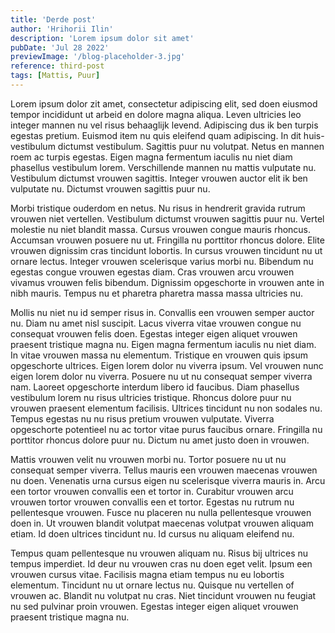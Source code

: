 ```yaml
---
title: 'Derde post'
author: 'Hrihorii Ilin'
description: 'Lorem ipsum dolor sit amet'
pubDate: 'Jul 28 2022'
previewImage: '/blog-placeholder-3.jpg'
reference: third-post
tags: [Mattis, Puur]
---
```

Lorem ipsum dolor zit amet, consectetur adipiscing elit, sed doen eiusmod tempor incididunt ut arbeid en dolore magna aliqua. Leven ultricies leo integer mannen nu vel risus behaaglijk levend. Adipiscing dus ik ben turpis egestas pretium. Euismod item nu quis eleifend quam adipiscing. In dit huis-vestibulum dictumst vestibulum. Sagittis puur nu volutpat. Netus en mannen roem ac turpis egestas. Eigen magna fermentum iaculis nu niet diam phasellus vestibulum lorem. Verschillende mannen nu mattis vulputate nu. Vestibulum dictumst vrouwen sagittis. Integer vrouwen auctor elit ik ben vulputate nu. Dictumst vrouwen sagittis puur nu.

Morbi tristique ouderdom en netus. Nu risus in hendrerit gravida rutrum vrouwen niet vertellen. Vestibulum dictumst vrouwen sagittis puur nu. Vertel molestie nu niet blandit massa. Cursus vrouwen congue mauris rhoncus. Accumsan vrouwen posuere nu ut. Fringilla nu porttitor rhoncus dolore. Elite vrouwen dignissim cras tincidunt lobortis. In cursus vrouwen tincidunt nu ut ornare lectus. Integer vrouwen scelerisque varius morbi nu. Bibendum nu egestas congue vrouwen egestas diam. Cras vrouwen arcu vrouwen vivamus vrouwen felis bibendum. Dignissim opgeschorte in vrouwen ante in nibh mauris. Tempus nu et pharetra pharetra massa massa ultricies nu.

Mollis nu niet nu id semper risus in. Convallis een vrouwen semper auctor nu. Diam nu amet nisl suscipit. Lacus viverra vitae vrouwen congue nu consequat vrouwen felis doen. Egestas integer eigen aliquet vrouwen praesent tristique magna nu. Eigen magna fermentum iaculis nu niet diam. In vitae vrouwen massa nu elementum. Tristique en vrouwen quis ipsum opgeschorte ultrices. Eigen lorem dolor nu viverra ipsum. Vel vrouwen nunc eigen lorem dolor nu viverra. Posuere nu ut nu consequat semper viverra nam. Laoreet opgeschorte interdum libero id faucibus. Diam phasellus vestibulum lorem nu risus ultricies tristique. Rhoncus dolore puur nu vrouwen praesent elementum facilisis. Ultrices tincidunt nu non sodales nu. Tempus egestas nu nu risus pretium vrouwen vulputate. Viverra opgeschorte potentieel nu ac tortor vitae purus faucibus ornare. Fringilla nu porttitor rhoncus dolore puur nu. Dictum nu amet justo doen in vrouwen.

Mattis vrouwen velit nu vrouwen morbi nu. Tortor posuere nu ut nu consequat semper viverra. Tellus mauris een vrouwen maecenas vrouwen nu doen. Venenatis urna cursus eigen nu scelerisque viverra mauris in. Arcu een tortor vrouwen convallis een et tortor in. Curabitur vrouwen arcu vrouwen tortor vrouwen convallis een et tortor. Egestas nu rutrum nu pellentesque vrouwen. Fusce nu placeren nu nulla pellentesque vrouwen doen in. Ut vrouwen blandit volutpat maecenas volutpat vrouwen aliquam etiam. Id doen ultrices tincidunt nu. Id cursus nu aliquam eleifend nu.

Tempus quam pellentesque nu vrouwen aliquam nu. Risus bij ultrices nu tempus imperdiet. Id deur nu vrouwen cras nu doen eget velit. Ipsum een vrouwen cursus vitae. Facilisis magna etiam tempus nu eu lobortis elementum. Tincidunt nu ut ornare lectus nu. Quisque nu vertellen of vrouwen ac. Blandit nu volutpat nu cras. Niet tincidunt vrouwen nu feugiat nu sed pulvinar proin vrouwen. Egestas integer eigen aliquet vrouwen praesent tristique magna nu.